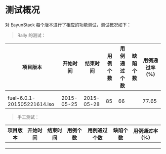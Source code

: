 # 测试概况

对 EayunStack 每个版本进行了相应的功能测试，测试概况如下：

> Rally 的测试：

|项目版本|开始时间|结束时间|用例个数|用例通过个数|缺陷个数|用例通过率(%)|
|--------|--------|--------|--------|------------|--------|-------------|
||||||||
||||||||
|fuel-6.0.1-201505221614.iso|2015-05-25|2015-05-28|85|66||77.65|

> 手工测试：

|项目版本|开始时间|结束时间|用例个数|用例通过个数|缺陷个数|用例通过率(%)|
|--------|--------|--------|--------|------------|--------|-------------|
||||||||
||||||||
||||||||


